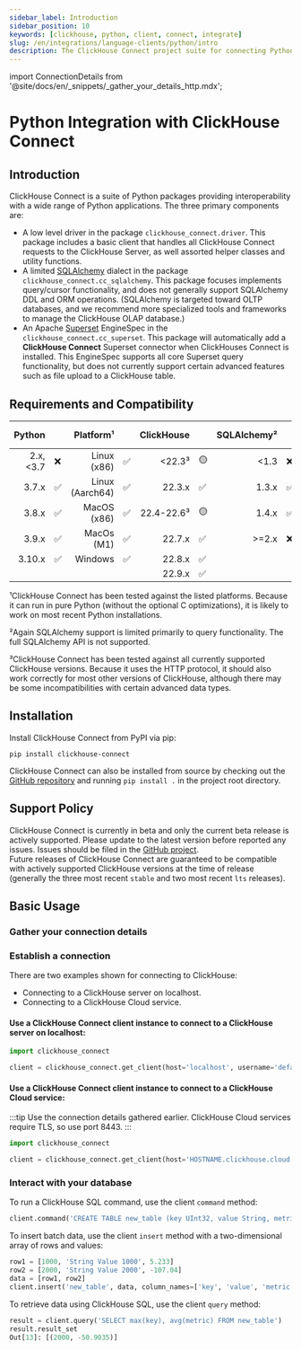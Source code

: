 ```yaml
---
sidebar_label: Introduction
sidebar_position: 10
keywords: [clickhouse, python, client, connect, integrate]
slug: /en/integrations/language-clients/python/intro
description: The ClickHouse Connect project suite for connecting Python to ClickHouse
---
```

import ConnectionDetails from '@site/docs/en/_snippets/_gather_your_details_http.mdx';

# Python Integration with ClickHouse Connect

## Introduction

ClickHouse Connect is a suite of Python packages providing interoperability with a wide range of Python applications.
The three primary components are:

- A low level driver in the package `clickhouse_connect.driver`. This package includes a basic client that handles
  all ClickHouse Connect requests to the ClickHouse Server, as well assorted helper classes and utility functions.
- A limited [SQLAlchemy](https://www.sqlalchemy.org/) dialect in the package `clickhouse_connect.cc_sqlalchemy`. This
  package focuses implements query/cursor functionality, and does not generally support SQLAlchemy DDL and ORM
  operations.
  (SQLAlchemy is targeted toward OLTP databases, and we recommend more specialized tools and frameworks to manage
  the ClickHouse OLAP database.)
- An Apache [Superset](https://superset.apache.org/) EngineSpec in the `clickhouse_connect.cc_superset`. This package will
  automatically add a **ClickHouse Connect** Superset connector when ClickHouses Connect is installed. This EngineSpec
  supports all core Superset query functionality, but does not currently support certain advanced features such as file
  upload to a ClickHouse table.

## Requirements and Compatibility

| Python    | | Platform¹   | | ClickHouse | | SQLAlchemy² | | Apache Superset | |
|--:|:--|--:|:--|--:|:--|--:|:--|--:|:--|
| 2.x, <3.7 | ❌ | Linux (x86)     | ✅      | <22.3³      | 🟡 | <1.3       | ❌      | <1.4     | ❌      |
| 3.7.x     | ✅ | Linux (Aarch64) | ✅      | 22.3.x     | ✅  | 1.3.x      | ✅      | 1.4.x    | ✅      |
| 3.8.x     | ✅ | MacOS (x86)     | ✅      | 22.4-22.6³ | 🟡   | 1.4.x      | ✅      | 1.5.x    | ✅      |
| 3.9.x     | ✅ | MacOs (M1)      | ✅      | 22.7.x     | ✅  | >=2.x      |  ❌      | 2.0.x    | ✅      |
| 3.10.x    | ✅ | Windows         | ✅      | 22.8.x     | ✅   |            |        |          |        |
|           |    |                 |         | 22.9.x     |  ✅  |            |        |          |        |


¹ClickHouse Connect has been tested against the listed platforms.  Because it can run in pure Python (without the
optional C optimizations), it is likely to work on most recent Python installations.

²Again SQLAlchemy support is limited primarily to query functionality.  The full SQLAlchemy API is not supported.

³ClickHouse Connect has been tested against all currently supported ClickHouse versions. Because it uses the HTTP
protocol, it should also work correctly for most other versions of ClickHouse, although there may be some
incompatibilities with certain advanced data types.


## Installation

Install ClickHouse Connect from PyPI via pip:

`pip install clickhouse-connect`

ClickHouse Connect can also be installed from source by checking out the
[GitHub repository](https://github.com/ClickHouse/clickhouse-connect) and running `pip install .`
in the project root directory.

## Support Policy

ClickHouse Connect is currently in beta and only the current beta release is actively supported. Please update to the latest
version before reported any issues. Issues should be filed in
the [GitHub project](https://github.com/ClickHouse/clickhouse-connect/issues).  
Future releases of ClickHouse Connect are guaranteed to be compatible with actively supported ClickHouse versions at the
time of release (generally the three most recent `stable` and two most recent `lts` releases).

## Basic Usage

### Gather your connection details

<ConnectionDetails />

### Establish a connection

There are two examples shown for connecting to ClickHouse:
- Connecting to a ClickHouse server on localhost.
- Connecting to a ClickHouse Cloud service.

#### Use a ClickHouse Connect client instance to connect to a ClickHouse server on localhost:


```python
import clickhouse_connect

client = clickhouse_connect.get_client(host='localhost', username='default', password='password')
```

#### Use a ClickHouse Connect client instance to connect to a ClickHouse Cloud service:

:::tip
Use the connection details gathered earlier.  ClickHouse Cloud services require TLS, so use port 8443.
:::


```python
import clickhouse_connect

client = clickhouse_connect.get_client(host='HOSTNAME.clickhouse.cloud', port=8443, username='default', password='your password')
```

### Interact with your database

To run a ClickHouse SQL command, use the client `command` method:

```python
client.command('CREATE TABLE new_table (key UInt32, value String, metric Float64) ENGINE MergeTree ORDER BY key')
```

To insert batch data, use the client `insert` method with a two-dimensional array of rows and values:

```python
row1 = [1000, 'String Value 1000', 5.233]
row2 = [2000, 'String Value 2000', -107.04]
data = [row1, row2]
client.insert('new_table', data, column_names=['key', 'value', 'metric']) 
```

To retrieve data using ClickHouse SQL, use the client `query` method:

```python
result = client.query('SELECT max(key), avg(metric) FROM new_table')
result.result_set
Out[13]: [(2000, -50.9035)]
```

